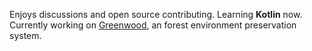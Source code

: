 <p>Enjoys discussions and open source contributing. Learning <b>Kotlin</b> now. Currently working on <a href="https://github.com/Safayy/greenwood">Greenwood</a>, an forest environment preservation system.</p>

<div align="left">

</div>
